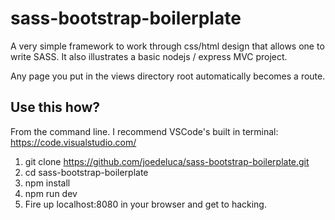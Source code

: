 # sass-bootstrap-boilerplate
A very simple framework to work through css/html design that allows one to write SASS. It also illustrates a basic nodejs / express MVC project.

Any page you put in the views directory root automatically becomes a route. 

## Use this how?
From the command line. I recommend VSCode's built in terminal: https://code.visualstudio.com/
1. git clone https://github.com/joedeluca/sass-bootstrap-boilerplate.git
2. cd sass-bootstrap-boilerplate
3. npm install
4. npm run dev
5. Fire up localhost:8080 in your browser and get to hacking.

